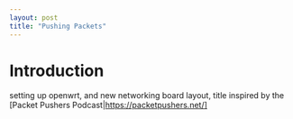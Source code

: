 ```yaml
---
layout: post
title: "Pushing Packets"
---
```


# Introduction

setting up openwrt, and new networking board layout, title inspired by the [Packet Pushers Podcast|https://packetpushers.net/]
